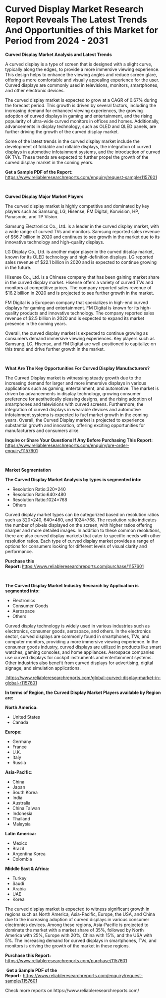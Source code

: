 <p><h1>Curved Display Market Research Report Reveals The Latest Trends And Opportunities of this Market for Period from 2024 - 2031</h1></p><p><strong>Curved Display Market Analysis and Latest Trends</strong></p>
<p><p>A curved display is a type of screen that is designed with a slight curve, typically along the edges, to provide a more immersive viewing experience. This design helps to enhance the viewing angles and reduce screen glare, offering a more comfortable and visually appealing experience for the user. Curved displays are commonly used in televisions, monitors, smartphones, and other electronic devices.</p><p>The curved display market is expected to grow at a CAGR of 0.67% during the forecast period. This growth is driven by several factors, including the increasing demand for enhanced viewing experiences, the growing adoption of curved displays in gaming and entertainment, and the rising popularity of ultra-wide curved monitors in offices and homes. Additionally, advancements in display technology, such as OLED and QLED panels, are further driving the growth of the curved display market.</p><p>Some of the latest trends in the curved display market include the development of foldable and rollable displays, the integration of curved displays in automotive infotainment systems, and the introduction of curved 8K TVs. These trends are expected to further propel the growth of the curved display market in the coming years.</p></p>
<p><strong>Get a Sample PDF of the Report:&nbsp;</strong> <a href="https://www.reliableresearchreports.com/enquiry/request-sample/1157601">https://www.reliableresearchreports.com/enquiry/request-sample/1157601</a></p>
<p>&nbsp;</p>
<p><strong>Curved Display Major Market Players</strong></p>
<p><p>The curved display market is highly competitive and dominated by key players such as Samsung, LG, Hisense, FM Digital, Konvision, HP, Panasonic, and TP Vision. </p><p>Samsung Electronics Co., Ltd. is a leader in the curved display market, with a wide range of curved TVs and monitors. Samsung reported sales revenue of $56.7 billion in 2020 and continues to see growth in the market due to its innovative technology and high-quality displays.</p><p>LG Display Co., Ltd. is another major player in the curved display market, known for its OLED technology and high-definition displays. LG reported sales revenue of $22.1 billion in 2020 and is expected to continue growing in the future.</p><p>Hisense Co., Ltd. is a Chinese company that has been gaining market share in the curved display market. Hisense offers a variety of curved TVs and monitors at competitive prices. The company reported sales revenue of $16.2 billion in 2020 and is projected to see further growth in the market.</p><p>FM Digital is a European company that specializes in high-end curved displays for gaming and entertainment. FM Digital is known for its high-quality products and innovative technology. The company reported sales revenue of $2.5 billion in 2020 and is expected to expand its market presence in the coming years.</p><p>Overall, the curved display market is expected to continue growing as consumers demand immersive viewing experiences. Key players such as Samsung, LG, Hisense, and FM Digital are well-positioned to capitalize on this trend and drive further growth in the market.</p></p>
<p>&nbsp;</p>
<p><strong>What Are The Key Opportunities For Curved Display Manufacturers?</strong></p>
<p><p>The Curved Display market is witnessing steady growth due to the increasing demand for larger and more immersive displays in various applications such as gaming, entertainment, and automotive. The market is driven by advancements in display technology, growing consumer preference for aesthetically pleasing designs, and the rising adoption of smartphones and televisions with curved screens. Furthermore, the integration of curved displays in wearable devices and automotive infotainment systems is expected to fuel market growth in the coming years. Overall, the Curved Display market is projected to experience substantial growth and innovation, offering exciting opportunities for manufacturers and consumers alike.</p></p>
<p><strong>Inquire or Share Your Questions If Any Before Purchasing This Report:</strong> <a href="https://www.reliableresearchreports.com/enquiry/pre-order-enquiry/1157601">https://www.reliableresearchreports.com/enquiry/pre-order-enquiry/1157601</a></p>
<p>&nbsp;</p>
<p><strong>Market Segmentation</strong></p>
<p><strong>The Curved Display Market Analysis by types is segmented into:</strong></p>
<p><ul><li>Resolution Ratio:320×240</li><li>Resolution Ratio:640×480</li><li>Resolution Ratio:1024×768</li><li>Others</li></ul></p>
<p><p>Curved display market types can be categorized based on resolution ratios such as 320×240, 640×480, and 1024×768. The resolution ratio indicates the number of pixels displayed on the screen, with higher ratios offering sharper and more detailed images. In addition to these common resolutions, there are also curved display markets that cater to specific needs with other resolution ratios. Each type of curved display market provides a range of options for consumers looking for different levels of visual clarity and performance.</p></p>
<p><strong>Purchase this Report:&nbsp;</strong><a href="https://www.reliableresearchreports.com/purchase/1157601">https://www.reliableresearchreports.com/purchase/1157601</a></p>
<p>&nbsp;</p>
<p><strong>The Curved Display Market Industry Research by Application is segmented into:</strong></p>
<p><ul><li>Electronics</li><li>Consumer Goods</li><li>Aerospace</li><li>Others</li></ul></p>
<p><p>Curved display technology is widely used in various industries such as electronics, consumer goods, aerospace, and others. In the electronics sector, curved displays are commonly found in smartphones, TVs, and computer monitors, providing a more immersive viewing experience. In the consumer goods industry, curved displays are utilized in products like smart watches, gaming consoles, and home appliances. Aerospace companies use curved displays for cockpit instruments and entertainment systems. Other industries also benefit from curved displays for advertising, digital signage, and simulation applications.</p></p>
<p><a href="https://www.reliableresearchreports.com/global-curved-display-market-in-global-r1157601">&nbsp;https://www.reliableresearchreports.com/global-curved-display-market-in-global-r1157601</a></p>
<p><strong>In terms of Region, the Curved Display Market Players available by Region are:</strong></p>
<p>
    <p> <strong> North America: </strong>
        <ul>
            <li>United States</li>
            <li>Canada</li>
        </ul>
        </p> 
    <p> <strong> Europe: </strong>
        <ul>
            <li>Germany</li>
            <li>France</li>
            <li>U.K.</li>
            <li>Italy</li>
            <li>Russia</li>
        </ul>
        </p> 
    <p> <strong> Asia-Pacific: </strong>
        <ul>
            <li>China</li>
            <li>Japan</li>
            <li>South Korea</li>
            <li>India</li>
            <li>Australia</li>
            <li>China Taiwan</li>
            <li>Indonesia</li>
            <li>Thailand</li>
            <li>Malaysia</li>
        </ul>
        </p> 
    <p> <strong> Latin America: </strong>
        <ul>
            <li>Mexico</li>
            <li>Brazil</li>
            <li>Argentina Korea</li>
            <li>Colombia</li>
        </ul>
        </p> 
    <p> <strong> Middle East & Africa: </strong>
        <ul>
            <li>Turkey</li>
            <li>Saudi</li>
            <li>Arabia</li>
            <li>UAE</li>
            <li>Korea</li>
        </ul>
    </p>
    </p>
<p><p>The curved display market is expected to witness significant growth in regions such as North America, Asia-Pacific, Europe, the USA, and China due to the increasing adoption of curved displays in various consumer electronics devices. Among these regions, Asia-Pacific is projected to dominate the market with a market share of 35%, followed by North America with 25%, Europe with 20%, China with 15%, and the USA with 5%. The increasing demand for curved displays in smartphones, TVs, and monitors is driving the growth of the market in these regions.</p></p>
<p><strong>Purchase this Report: </strong><a href="https://www.reliableresearchreports.com/purchase/1157601">https://www.reliableresearchreports.com/purchase/1157601</a></p>
<p>&nbsp;<strong>Get a Sample PDF of the Report:&nbsp;&nbsp;</strong><a href="https://www.reliableresearchreports.com/enquiry/request-sample/1157601">https://www.reliableresearchreports.com/enquiry/request-sample/1157601</a></p>
<p><strong></strong></p>
<p>Check more reports on https://www.reliableresearchreports.com/</p>